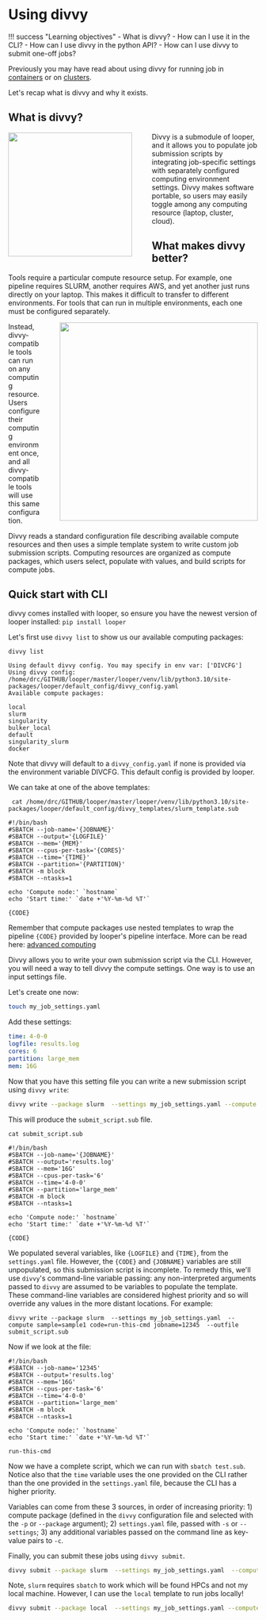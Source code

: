 # Using divvy

!!! success "Learning objectives"
    - What is divvy?
    - How can I use it in the CLI?
    - How can I use divvy in the python API?
    - How can I use divvy to submit one-off jobs?


Previously you may have read about using divvy for running job in [containers](how-to/containers.md) or on [clusters](advanced-guide/advanced-computing.md).

Let's recap what is divvy and why it exists.

## What is divvy?
<img src="../img/divvy-merge.svg" alt="" style="float:left; margin-right:40px" width="250px">

Divvy is a submodule of looper, and it allows you to populate job submission scripts by integrating job-specific settings with separately configured computing environment settings. Divvy makes software portable, so users may easily toggle among any computing resource (laptop, cluster, cloud).
  

## What makes divvy better?

Tools require a particular compute resource setup. For example, one pipeline requires SLURM, another requires AWS, and yet another just runs directly on your laptop. This makes it difficult to transfer to different environments. For tools that can run in multiple environments, each one must be configured separately.

<img src="../img/divvy-connect.svg" alt="" style="float:right; margin-left:40px" width="400px">
Instead, divvy-compatible tools can run on any computing resource. Users configure their computing environment once, and all divvy-compatible tools will use this same configuration.

Divvy reads a standard configuration file describing available compute resources and then uses a simple template system to write custom job submission scripts. Computing resources are organized as compute packages, which users select, populate with values, and build scripts for compute jobs.

## Quick start with CLI

divvy comes installed with looper, so ensure you have the newest version of looper installed: `pip install looper`

Let's first use `divvy list` to show us our available computing packages:

```shell
divvy list
```

```commandline title="CLI output"
Using default divvy config. You may specify in env var: ['DIVCFG']
Using divvy config: /home/drc/GITHUB/looper/master/looper/venv/lib/python3.10/site-packages/looper/default_config/divvy_config.yaml
Available compute packages:

local
slurm
singularity
bulker_local
default
singularity_slurm
docker

```

Note that divvy will default to a `divvy_config.yaml` if none is provided via the environment variable DIVCFG. This default config is provided by looper.

We can take at one of the above templates:
```shell
 cat /home/drc/GITHUB/looper/master/looper/venv/lib/python3.10/site-packages/looper/default_config/divvy_templates/slurm_template.sub
```

```commandline title="CLI output"
#!/bin/bash
#SBATCH --job-name='{JOBNAME}'
#SBATCH --output='{LOGFILE}'
#SBATCH --mem='{MEM}'
#SBATCH --cpus-per-task='{CORES}'
#SBATCH --time='{TIME}'
#SBATCH --partition='{PARTITION}'
#SBATCH -m block
#SBATCH --ntasks=1

echo 'Compute node:' `hostname`
echo 'Start time:' `date +'%Y-%m-%d %T'`

{CODE}

```

Remember that compute packages use nested templates to wrap the pipeline  `{CODE}` provided by looper's pipeline interface. More can be read here: [advanced computing](advanced-guide/advanced-computing.md)

Divvy allows you to write your own submission script via the CLI. However, you will need a way to tell divvy the compute settings. One way is to use an input settings file.

Let's create one now:
```sh
touch my_job_settings.yaml
```

Add these settings:

```yaml title="my_job_settings.yaml"
time: 4-0-0
logfile: results.log
cores: 6
partition: large_mem
mem: 16G
```

Now that you have this setting file you can write a new submission script using `divvy write`:

```sh
divvy write --package slurm  --settings my_job_settings.yaml --compute sample=sample1  --outfile submit_script.sub
```

This will produce the `submit_script.sub` file.

```shell
cat submit_script.sub
```

```commandline title="CLI output"
#!/bin/bash
#SBATCH --job-name='{JOBNAME}'
#SBATCH --output='results.log'
#SBATCH --mem='16G'
#SBATCH --cpus-per-task='6'
#SBATCH --time='4-0-0'
#SBATCH --partition='large_mem'
#SBATCH -m block
#SBATCH --ntasks=1

echo 'Compute node:' `hostname`
echo 'Start time:' `date +'%Y-%m-%d %T'`

{CODE}
```

We populated several variables, like `{LOGFILE}` and `{TIME}`, from the `settings.yaml` file. However, the `{CODE}` and `{JOBNAME}` variables are still unpopulated, so this submission script is incomplete. To remedy this, we'll use `divvy`'s command-line variable passing: any non-interpreted arguments passed to `divvy` are assumed to be variables to populate the template. These command-line variables are considered highest priority and so will override any values in the more distant locations. For example:

```shell
divvy write --package slurm  --settings my_job_settings.yaml  --compute sample=sample1 code=run-this-cmd jobname=12345  --outfile submit_script.sub
```

Now if we look at the file:
```commandline title="CLI output"
#!/bin/bash
#SBATCH --job-name='12345'
#SBATCH --output='results.log'
#SBATCH --mem='16G'
#SBATCH --cpus-per-task='6'
#SBATCH --time='4-0-0'
#SBATCH --partition='large_mem'
#SBATCH -m block
#SBATCH --ntasks=1

echo 'Compute node:' `hostname`
echo 'Start time:' `date +'%Y-%m-%d %T'`

run-this-cmd

```

Now we have a complete script, which we can run with `sbatch test.sub`. Notice also that the `time` variable uses the one provided on the CLI rather than the one provided in the `settings.yaml` file, because the CLI has a higher priority.

Variables can come from these 3 sources, in order of increasing priority: 1) compute package (defined in the `divvy` configuration file and selected with the `-p` or `--package` argument); 2) `settings.yaml` file, passed with `-s` or `--settings`; 3) any additional variables passed on the command line as key-value pairs to `-c`.

Finally, you can submit these jobs using `divvy submit`.

```sh
divvy submit --package slurm  --settings my_job_settings.yaml  --compute sample=sample1 code=run-this-cmd jobname=12345  --outfile submit_script.sub
```

Note, `slurm` requires `sbatch` to work which will be found HPCs and not my local machine. However, I can use the `local` template to run jobs locally!

```sh
divvy submit --package local  --settings my_job_settings.yaml --compute sample=sample1 code=run-this-cmd jobname=12345  --outfile submit_script.sub
```
